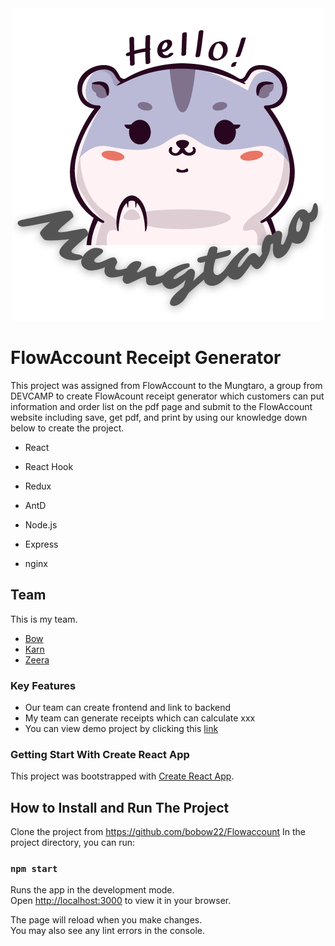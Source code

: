 <div align="center">
  <img src="https://github.com/bobow22/Flowaccount/blob/main/img/logo.png?raw=true" >
</div>

# FlowAccount Receipt Generator

This project was assigned from FlowAccount to the Mungtaro, a group from DEVCAMP to create FlowAcount receipt generator which customers can put information and order list on the pdf page and submit to the FlowAccount website including save, get pdf, and print by using our knowledge down below to create the project.

- React
- React Hook
- Redux
- AntD

- Node.js
- Express
- nginx

## Team

This is my team.
- [Bow](https://github.com/bobow22)
- [Karn](https://github.com/Silapakarn)
- [Zeera](https://github.com/zeeracha)

### Key Features

- Our team can create frontend and link to backend
- My team can generate receipts which can calculate xxx
- You can view demo project by clicking this [link](http://18.136.199.111/)

### Getting Start With Create React App

This project was bootstrapped with [Create React App](https://github.com/bobow22/Flowaccount).

## How to Install and Run The Project
Clone the project from https://github.com/bobow22/Flowaccount 
In the project directory, you can run:

### `npm start`

Runs the app in the development mode.\
Open [http://localhost:3000](http://localhost:3000) to view it in your browser.

The page will reload when you make changes.\
You may also see any lint errors in the console.
